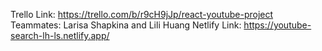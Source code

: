 Trello Link: https://trello.com/b/r9cH9jJp/react-youtube-project
Teammates: Larisa Shapkina and Lili Huang
Netlify Link: https://youtube-search-lh-ls.netlify.app/
